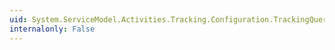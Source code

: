 ```yaml
---
uid: System.ServiceModel.Activities.Tracking.Configuration.TrackingQueryElement.#ctor
internalonly: False
---
```

